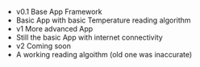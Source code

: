 - v0.1 Base App Framework
 - Basic App with basic Temperature reading algorithm
- v1 More advanced App
 - Still the basic App with internet connectivity
- v2 Coming soon
 - A working reading algoithm (old one was inaccurate)
